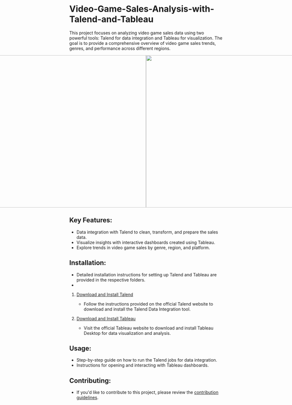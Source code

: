 # Video-Game-Sales-Analysis-with-Talend-and-Tableau

This project focuses on analyzing video game sales data using two powerful tools: Talend for data integration and Tableau for visualization. The goal is to provide a comprehensive overview of video game sales trends, genres, and performance across different regions.

<div style="display: flex; justify-content: center;">
  <img src="https://miro.medium.com/v2/resize:fit:640/1*4shKXJIcheknb_-QQvBy8Q.jpeg" width="500"  />
  <img src="https://www.selectdistinct.co.uk/wp-content/uploads/2023/03/Tableau-logo-removebg-preview.png" width="500" />
</div>



## Key Features:
- Data integration with Talend to clean, transform, and prepare the sales data.
- Visualize insights with interactive dashboards created using Tableau.
- Explore trends in video game sales by genre, region, and platform.

## Installation:
- Detailed installation instructions for setting up Talend and Tableau are provided in the respective folders.
- 
1. [Download and Install Talend](https://www.talend.com/products/data-integration/)
   - Follow the instructions provided on the official Talend website to download and install the Talend Data Integration tool.

2. [Download and Install Tableau](https://www.tableau.com/products/desktop)
   - Visit the official Tableau website to download and install Tableau Desktop for data visualization and analysis.


## Usage:
- Step-by-step guide on how to run the Talend jobs for data integration.
- Instructions for opening and interacting with Tableau dashboards.

## Contributing:
- If you'd like to contribute to this project, please review the [contribution guidelines](CONTRIBUTING.md).

